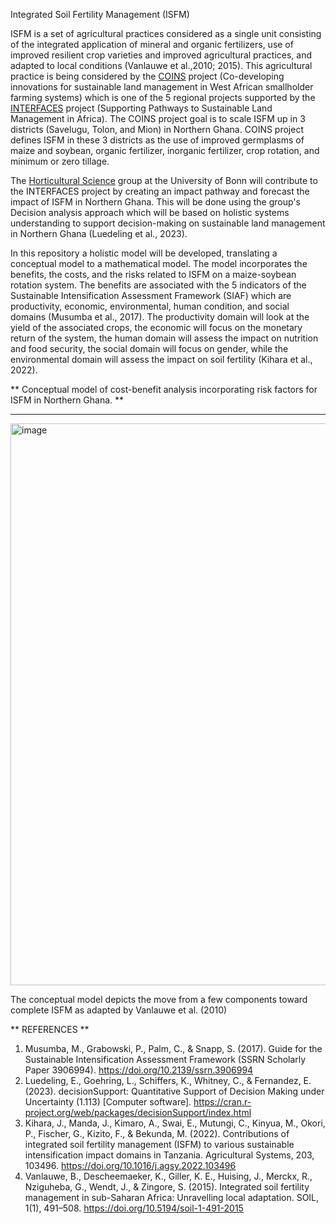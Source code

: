 Integrated Soil Fertility Management (ISFM) 

ISFM is a set of agricultural practices considered as a single unit consisting of the integrated application of mineral and organic fertilizers, use of improved resilient crop varieties and improved agricultural practices, and adapted to local conditions (Vanlauwe et al.,2010; 2015). This agricultural practice is being considered by the [COINS]( https://sustainable-landmanagement-africa.net/project/coins-fr/) project (Co-developing innovations for sustainable land management in West African smallholder farming systems) which is one of the 5 regional projects supported by the [INTERFACES](https://sustainable-landmanagement-africa.net/project/interfaces-fr/) project (Supporting Pathways to Sustainable Land Management in Africa). The COINS project goal is to scale ISFM up in 3 districts (Savelugu, Tolon, and Mion) in Northern Ghana. COINS project defines ISFM in these 3 districts as the use of improved germplasms of maize and soybean, organic fertilizer, inorganic fertilizer, crop rotation, and minimum or zero tillage.

The [Horticultural Science](https://www.gartenbauwissenschaft.uni-bonn.de/) group at the University of Bonn will contribute to the INTERFACES project by creating an impact pathway and forecast the impact of ISFM in Northern Ghana. This will be done using the group's Decision analysis approach which will be based on holistic systems understanding to support decision-making on sustainable land management in Northern Ghana (Luedeling et al., 2023).

In this repository a holistic model will be developed, translating a conceptual model to a mathematical model. The model incorporates the benefits, the costs, and the risks related to ISFM on a maize-soybean rotation system. The benefits are associated with the 5 indicators of the Sustainable Intensification Assessment Framework (SIAF) which are productivity, economic, environmental, human condition, and social domains (Musumba et al., 2017). The productivity domain will look at the yield of the associated crops, the economic will focus on the monetary return of the system, the human domain will assess the impact on nutrition and food security, the social domain will focus on gender, while the environmental domain will assess the impact on soil fertility (Kihara et al., 2022).

** Conceptual model of cost-benefit analysis incorporating risk factors for ISFM in Northern Ghana. **

------------------------------------------------------------------------------------------------------------

<img width="899" alt="image" src="https://github.com/Dorcas-Sang/ISFM-INTERFACES/assets/129223674/402039ea-beb5-42b6-af3e-f0b22094a818">




The conceptual model depicts the move from a few components toward complete ISFM as adapted by Vanlauwe et al. (2010)


** REFERENCES **

1. Musumba, M., Grabowski, P., Palm, C., & Snapp, S. (2017). Guide for the Sustainable Intensification Assessment Framework (SSRN Scholarly Paper 3906994). https://doi.org/10.2139/ssrn.3906994
2. Luedeling, E., Goehring, L., Schiffers, K., Whitney, C., & Fernandez, E. (2023). decisionSupport: Quantitative Support of Decision Making under Uncertainty (1.113) [Computer software]. https://cran.r-project.org/web/packages/decisionSupport/index.html
3. Kihara, J., Manda, J., Kimaro, A., Swai, E., Mutungi, C., Kinyua, M., Okori, P., Fischer, G., Kizito, F., & Bekunda, M. (2022). Contributions of integrated soil fertility management (ISFM) to various sustainable intensification impact domains in Tanzania. Agricultural Systems, 203, 103496. https://doi.org/10.1016/j.agsy.2022.103496
4. Vanlauwe, B., Descheemaeker, K., Giller, K. E., Huising, J., Merckx, R., Nziguheba, G., Wendt, J., & Zingore, S. (2015). Integrated soil fertility management in sub-Saharan Africa: Unravelling local adaptation. SOIL, 1(1), 491–508. https://doi.org/10.5194/soil-1-491-2015



